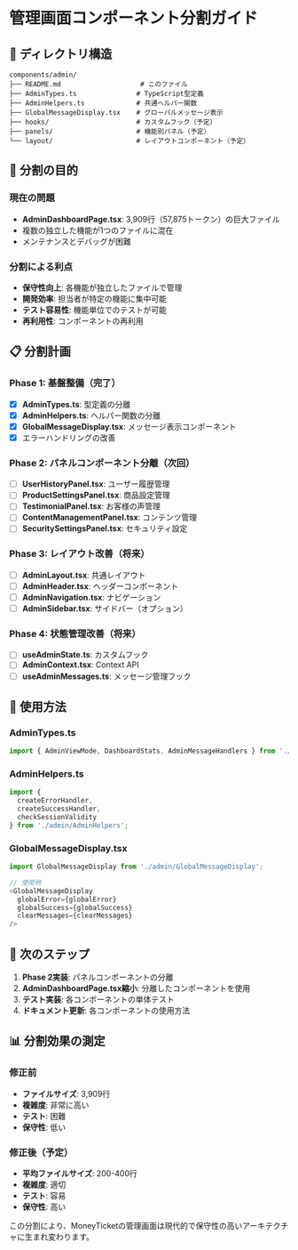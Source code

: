 # 管理画面コンポーネント分割ガイド

## 📁 ディレクトリ構造

```
components/admin/
├── README.md                    # このファイル
├── AdminTypes.ts               # TypeScript型定義
├── AdminHelpers.ts             # 共通ヘルパー関数
├── GlobalMessageDisplay.tsx    # グローバルメッセージ表示
├── hooks/                      # カスタムフック（予定）
├── panels/                     # 機能別パネル（予定）
└── layout/                     # レイアウトコンポーネント（予定）
```

## 🎯 分割の目的

### 現在の問題
- **AdminDashboardPage.tsx**: 3,909行（57,875トークン）の巨大ファイル
- 複数の独立した機能が1つのファイルに混在
- メンテナンスとデバッグが困難

### 分割による利点
- **保守性向上**: 各機能が独立したファイルで管理
- **開発効率**: 担当者が特定の機能に集中可能
- **テスト容易性**: 機能単位でのテストが可能
- **再利用性**: コンポーネントの再利用

## 📋 分割計画

### Phase 1: 基盤整備（完了）
- [x] **AdminTypes.ts**: 型定義の分離
- [x] **AdminHelpers.ts**: ヘルパー関数の分離
- [x] **GlobalMessageDisplay.tsx**: メッセージ表示コンポーネント
- [x] エラーハンドリングの改善

### Phase 2: パネルコンポーネント分離（次回）
- [ ] **UserHistoryPanel.tsx**: ユーザー履歴管理
- [ ] **ProductSettingsPanel.tsx**: 商品設定管理
- [ ] **TestimonialPanel.tsx**: お客様の声管理
- [ ] **ContentManagementPanel.tsx**: コンテンツ管理
- [ ] **SecuritySettingsPanel.tsx**: セキュリティ設定

### Phase 3: レイアウト改善（将来）
- [ ] **AdminLayout.tsx**: 共通レイアウト
- [ ] **AdminHeader.tsx**: ヘッダーコンポーネント
- [ ] **AdminNavigation.tsx**: ナビゲーション
- [ ] **AdminSidebar.tsx**: サイドバー（オプション）

### Phase 4: 状態管理改善（将来）
- [ ] **useAdminState.ts**: カスタムフック
- [ ] **AdminContext.tsx**: Context API
- [ ] **useAdminMessages.ts**: メッセージ管理フック

## 🔧 使用方法

### AdminTypes.ts
```typescript
import { AdminViewMode, DashboardStats, AdminMessageHandlers } from './admin/AdminTypes';
```

### AdminHelpers.ts
```typescript
import { 
  createErrorHandler, 
  createSuccessHandler, 
  checkSessionValidity 
} from './admin/AdminHelpers';
```

### GlobalMessageDisplay.tsx
```typescript
import GlobalMessageDisplay from './admin/GlobalMessageDisplay';

// 使用例
<GlobalMessageDisplay
  globalError={globalError}
  globalSuccess={globalSuccess}
  clearMessages={clearMessages}
/>
```

## 🚀 次のステップ

1. **Phase 2実装**: パネルコンポーネントの分離
2. **AdminDashboardPage.tsx縮小**: 分離したコンポーネントを使用
3. **テスト実装**: 各コンポーネントの単体テスト
4. **ドキュメント更新**: 各コンポーネントの使用方法

## 📊 分割効果の測定

### 修正前
- **ファイルサイズ**: 3,909行
- **複雑度**: 非常に高い
- **テスト**: 困難
- **保守性**: 低い

### 修正後（予定）
- **平均ファイルサイズ**: 200-400行
- **複雑度**: 適切
- **テスト**: 容易
- **保守性**: 高い

この分割により、MoneyTicketの管理画面は現代的で保守性の高いアーキテクチャに生まれ変わります。